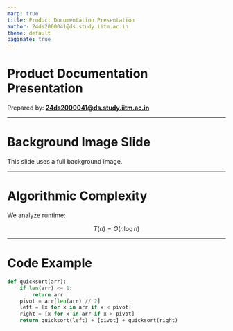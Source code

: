 ```yaml
---
marp: true
title: Product Documentation Presentation
author: 24ds2000041@ds.study.iitm.ac.in
theme: default
paginate: true
---
```


<!-- _class: lead -->

# Product Documentation Presentation

Prepared by: **24ds2000041@ds.study.iitm.ac.in**

---

<!-- _backgroundImage: url('images/bg.jpg') -->
<!-- _backgroundSize: cover -->

# Background Image Slide

This slide uses a full background image.

---

# Algorithmic Complexity

We analyze runtime:

$$
T(n) = O(n \log n)
$$

---

# Code Example

```python
def quicksort(arr):
    if len(arr) <= 1:
        return arr
    pivot = arr[len(arr) // 2]
    left = [x for x in arr if x < pivot]
    right = [x for x in arr if x > pivot]
    return quicksort(left) + [pivot] + quicksort(right)
